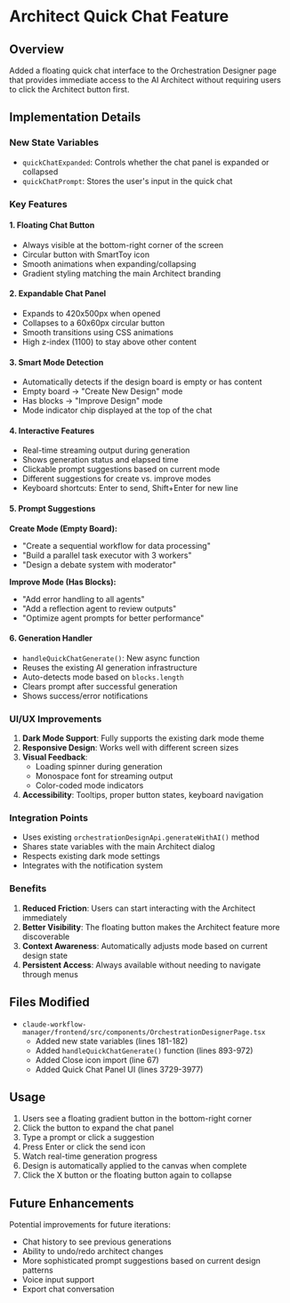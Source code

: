 # Architect Quick Chat Feature

## Overview
Added a floating quick chat interface to the Orchestration Designer page that provides immediate access to the AI Architect without requiring users to click the Architect button first.

## Implementation Details

### New State Variables
- `quickChatExpanded`: Controls whether the chat panel is expanded or collapsed
- `quickChatPrompt`: Stores the user's input in the quick chat

### Key Features

#### 1. **Floating Chat Button**
- Always visible at the bottom-right corner of the screen
- Circular button with SmartToy icon
- Smooth animations when expanding/collapsing
- Gradient styling matching the main Architect branding

#### 2. **Expandable Chat Panel**
- Expands to 420x500px when opened
- Collapses to a 60x60px circular button
- Smooth transitions using CSS animations
- High z-index (1100) to stay above other content

#### 3. **Smart Mode Detection**
- Automatically detects if the design board is empty or has content
- Empty board → "Create New Design" mode
- Has blocks → "Improve Design" mode
- Mode indicator chip displayed at the top of the chat

#### 4. **Interactive Features**
- Real-time streaming output during generation
- Shows generation status and elapsed time
- Clickable prompt suggestions based on current mode
- Different suggestions for create vs. improve modes
- Keyboard shortcuts: Enter to send, Shift+Enter for new line

#### 5. **Prompt Suggestions**

**Create Mode (Empty Board):**
- "Create a sequential workflow for data processing"
- "Build a parallel task executor with 3 workers"
- "Design a debate system with moderator"

**Improve Mode (Has Blocks):**
- "Add error handling to all agents"
- "Add a reflection agent to review outputs"
- "Optimize agent prompts for better performance"

#### 6. **Generation Handler**
- `handleQuickChatGenerate()`: New async function
- Reuses the existing AI generation infrastructure
- Auto-detects mode based on `blocks.length`
- Clears prompt after successful generation
- Shows success/error notifications

### UI/UX Improvements

1. **Dark Mode Support**: Fully supports the existing dark mode theme
2. **Responsive Design**: Works well with different screen sizes
3. **Visual Feedback**: 
   - Loading spinner during generation
   - Monospace font for streaming output
   - Color-coded mode indicators
4. **Accessibility**: Tooltips, proper button states, keyboard navigation

### Integration Points

- Uses existing `orchestrationDesignApi.generateWithAI()` method
- Shares state variables with the main Architect dialog
- Respects existing dark mode settings
- Integrates with the notification system

### Benefits

1. **Reduced Friction**: Users can start interacting with the Architect immediately
2. **Better Visibility**: The floating button makes the Architect feature more discoverable
3. **Context Awareness**: Automatically adjusts mode based on current design state
4. **Persistent Access**: Always available without needing to navigate through menus

## Files Modified

- `claude-workflow-manager/frontend/src/components/OrchestrationDesignerPage.tsx`
  - Added new state variables (lines 181-182)
  - Added `handleQuickChatGenerate()` function (lines 893-972)
  - Added Close icon import (line 67)
  - Added Quick Chat Panel UI (lines 3729-3977)

## Usage

1. Users see a floating gradient button in the bottom-right corner
2. Click the button to expand the chat panel
3. Type a prompt or click a suggestion
4. Press Enter or click the send icon
5. Watch real-time generation progress
6. Design is automatically applied to the canvas when complete
7. Click the X button or the floating button again to collapse

## Future Enhancements

Potential improvements for future iterations:
- Chat history to see previous generations
- Ability to undo/redo architect changes
- More sophisticated prompt suggestions based on current design patterns
- Voice input support
- Export chat conversation

